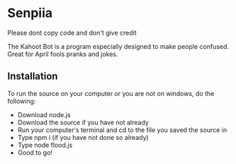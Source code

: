 
# Senpiia
Please dont copy code and don't give credit

The Kahoot Bot is a program especially designed to make people confused.
Great for April fools pranks and jokes.

## Installation

To run the source on your computer or you are not on windows, do the following:
- Download node.js
- Download the source if you have not already
- Run your computer's terminal and cd to the file you saved the source in
- Type npm i (if you have not done so already)
- Type node flood.js
- Good to go!


